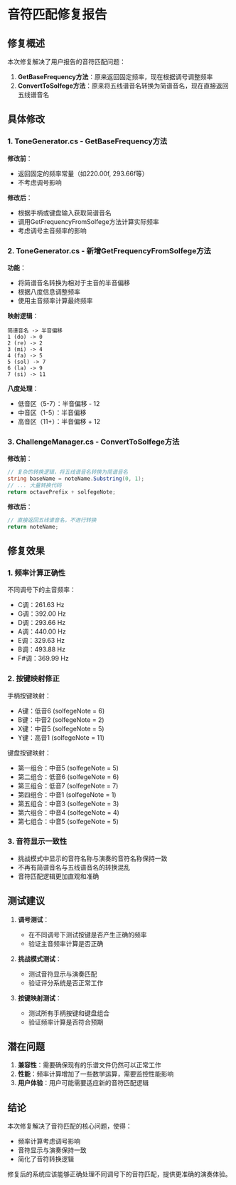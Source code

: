# 音符匹配修复报告

## 修复概述

本次修复解决了用户报告的音符匹配问题：
1. **GetBaseFrequency方法**：原来返回固定频率，现在根据调号调整频率
2. **ConvertToSolfege方法**：原来将五线谱音名转换为简谱音名，现在直接返回五线谱音名

## 具体修改

### 1. ToneGenerator.cs - GetBaseFrequency方法

**修改前**：
- 返回固定的频率常量（如220.00f, 293.66f等）
- 不考虑调号影响

**修改后**：
- 根据手柄或键盘输入获取简谱音名
- 调用GetFrequencyFromSolfege方法计算实际频率
- 考虑调号主音频率的影响

### 2. ToneGenerator.cs - 新增GetFrequencyFromSolfege方法

**功能**：
- 将简谱音名转换为相对于主音的半音偏移
- 根据八度信息调整频率
- 使用主音频率计算最终频率

**映射逻辑**：
```
简谱音名 -> 半音偏移
1 (do) -> 0
2 (re) -> 2  
3 (mi) -> 4
4 (fa) -> 5
5 (sol) -> 7
6 (la) -> 9
7 (si) -> 11
```

**八度处理**：
- 低音区（5-7）：半音偏移 - 12
- 中音区（1-5）：半音偏移
- 高音区（11+）：半音偏移 + 12

### 3. ChallengeManager.cs - ConvertToSolfege方法

**修改前**：
```csharp
// 复杂的转换逻辑，将五线谱音名转换为简谱音名
string baseName = noteName.Substring(0, 1);
// ... 大量转换代码
return octavePrefix + solfegeNote;
```

**修改后**：
```csharp
// 直接返回五线谱音名，不进行转换
return noteName;
```

## 修复效果

### 1. 频率计算正确性

不同调号下的主音频率：
- C调：261.63 Hz
- G调：392.00 Hz  
- D调：293.66 Hz
- A调：440.00 Hz
- E调：329.63 Hz
- B调：493.88 Hz
- F#调：369.99 Hz

### 2. 按键映射修正

手柄按键映射：
- A键：低音6 (solfegeNote = 6)
- B键：中音2 (solfegeNote = 2) 
- X键：中音5 (solfegeNote = 5)
- Y键：高音1 (solfegeNote = 11)

键盘按键映射：
- 第一组合：中音5 (solfegeNote = 5)
- 第二组合：低音6 (solfegeNote = 6)
- 第三组合：低音7 (solfegeNote = 7)
- 第四组合：中音1 (solfegeNote = 1)
- 第五组合：中音3 (solfegeNote = 3)
- 第六组合：中音4 (solfegeNote = 4)
- 第七组合：中音5 (solfegeNote = 5)

### 3. 音符显示一致性

- 挑战模式中显示的音符名称与演奏的音符名称保持一致
- 不再有简谱音名与五线谱音名的转换混乱
- 音符匹配逻辑更加直观和准确

## 测试建议

1. **调号测试**：
   - 在不同调号下测试按键是否产生正确的频率
   - 验证主音频率计算是否正确

2. **挑战模式测试**：
   - 测试音符显示与演奏匹配
   - 验证评分系统是否正常工作

3. **按键映射测试**：
   - 测试所有手柄按键和键盘组合
   - 验证频率计算是否符合预期

## 潜在问题

1. **兼容性**：需要确保现有的乐谱文件仍然可以正常工作
2. **性能**：频率计算增加了一些数学运算，需要监控性能影响
3. **用户体验**：用户可能需要适应新的音符匹配逻辑

## 结论

本次修复解决了音符匹配的核心问题，使得：
- 频率计算考虑调号影响
- 音符显示与演奏保持一致
- 简化了音符转换逻辑

修复后的系统应该能够正确处理不同调号下的音符匹配，提供更准确的演奏体验。